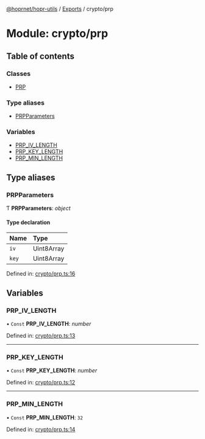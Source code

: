 [@hoprnet/hopr-utils](../README.md) / [Exports](../modules.md) / crypto/prp

# Module: crypto/prp

## Table of contents

### Classes

- [PRP](../classes/crypto_prp.prp.md)

### Type aliases

- [PRPParameters](crypto_prp.md#prpparameters)

### Variables

- [PRP\_IV\_LENGTH](crypto_prp.md#prp_iv_length)
- [PRP\_KEY\_LENGTH](crypto_prp.md#prp_key_length)
- [PRP\_MIN\_LENGTH](crypto_prp.md#prp_min_length)

## Type aliases

### PRPParameters

Ƭ **PRPParameters**: *object*

#### Type declaration

| Name | Type |
| :------ | :------ |
| `iv` | Uint8Array |
| `key` | Uint8Array |

Defined in: [crypto/prp.ts:16](https://github.com/hoprnet/hoprnet/blob/448a47a/packages/utils/src/crypto/prp.ts#L16)

## Variables

### PRP\_IV\_LENGTH

• `Const` **PRP\_IV\_LENGTH**: *number*

Defined in: [crypto/prp.ts:13](https://github.com/hoprnet/hoprnet/blob/448a47a/packages/utils/src/crypto/prp.ts#L13)

___

### PRP\_KEY\_LENGTH

• `Const` **PRP\_KEY\_LENGTH**: *number*

Defined in: [crypto/prp.ts:12](https://github.com/hoprnet/hoprnet/blob/448a47a/packages/utils/src/crypto/prp.ts#L12)

___

### PRP\_MIN\_LENGTH

• `Const` **PRP\_MIN\_LENGTH**: ``32``

Defined in: [crypto/prp.ts:14](https://github.com/hoprnet/hoprnet/blob/448a47a/packages/utils/src/crypto/prp.ts#L14)
